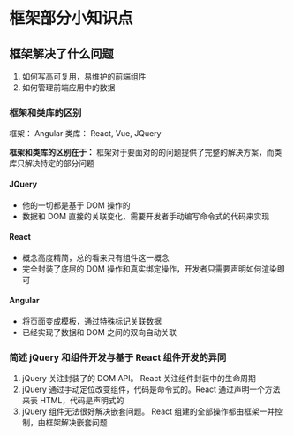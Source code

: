 # 框架部分小知识点

## 框架解决了什么问题

1. 如何写高可复用，易维护的前端组件
1. 如何管理前端应用中的数据

### 框架和类库的区别

框架： Angular
类库： React, Vue, JQuery

**框架和类库的区别在于：** 框架对于要面对的的问题提供了完整的解决方案，而类库只解决特定的部分问题

#### JQuery

- 他的一切都是基于 DOM 操作的
- 数据和 DOM 直接的关联变化，需要开发者手动编写命令式的代码来实现

#### React

- 概念高度精简，总的看来只有组件这一概念
- 完全封装了底层的 DOM 操作和真实绑定操作，开发者只需要声明如何渲染即可

#### Angular

- 将页面变成模板，通过特殊标记关联数据
- 已经实现了数据和 DOM 之间的双向自动关联

### 简述 jQuery 和组件开发与基于 React 组件开发的异同

1. jQuery 关注封装了的 DOM API。 React 关注组件封装中的生命周期
1. jQuery 通过手动定位改变组件，代码是命令式的。React 通过声明一个方法来表 HTML，代码是声明式的
1. jQuery 组件无法很好解决嵌套问题。 React 组建的全部操作都由框架一并控制，由框架解决嵌套问题
